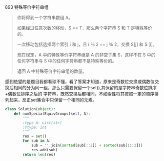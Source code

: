 893 特殊等价字符串组

> 你将得到一个字符串数组 A。
>
> 如果经过任意次数的移动，S == T，那么两个字符串 S 和 T 是特殊等价的。
>
> 一次移动包括选择两个索引 i 和 j，且 i ％ 2 == j ％ 2，交换 S[j] 和 S [i]。
>
> 现在规定，A 中的特殊等价字符串组是 A 的非空子集 S，这样不在 S 中的任何字符串与 S 中的任何字符串都不是特殊等价的。
>
> 返回 A 中特殊等价字符串组的数量。
>

感到绝望的是题目我都看球不懂，看了答案才知道，原来是奇数位交换或偶数位交换后相同的分为同一组，那么只需要保留一个set(),其保留的是字符串奇数位排序+偶数位排序之后的 字符串，既然交换后都相同，不如索性将其按照一定的顺序排列起来，反正set集合中只保留一个相同的元素。



```python
class Solution(object):
    def numSpecialEquivGroups(self, A):
        """
        :type A: List[str]
        :rtype: int
        """
        res = set()
        for sub in A:
            sub = ''.join(sorted(sub[::2]) + sorted(sub[1::2]))
            res.add(sub)
        return len(res)
```

